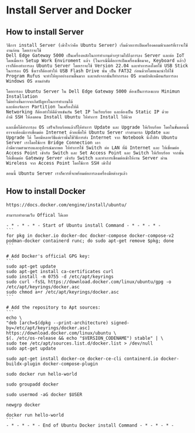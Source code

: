 # Install Server and Docker


## How to install Server

    วิธีการ install Server (เข้าใจว่าคือ Ubuntu Server) เริ่มด้วยการเปิดเครื่องคอมพิวเตอร์ที่เราจะใช้งานก่อน โดยเราจะใช้ 
    Dell Edge Gateway 5000 เป็นเครื่องหลักในการทำงานต่างๆรวมไปถึงการลง Server และต่อ IoT โดยเมื่อเรา Setup Work Enviroment แล้ว (ในกรณีนี้คือการเปิดเครื่องเชื่อมจอ, Keyboard แล้ว) เราก็ต้องทำการลง Ubuntu Server โดยเราจะใช้ Version 22.04 และทำการลงโดยใช้ USB Stick ในการลง OS ซึ่งเราก็ต้องทำให้ USB Flash Drive นั้น เป็น FAT32 ก่อนด้วยโดยแนะนำให้ใช้ Program Rufus จะทำให้ทุกอย่างงานขึ้นมาก และหลังจากนั้นก็ทำการลง OS ตามปกติเหมือนกับการลง Windows OS ตามลำดับ 

    โดยการลง Ubuntu Server ใน Dell Edge Gateway 5000 ต้องเป็นการลงแบบ Minimun Installation
    ไม่อย่างงั้นอาจจะเกิดปัญหาในการทำงานได้
    และต้องจัดการ Partition ในเครื่องให้ดี
    Networking ก็ต้องทำให้ดีด้วยเช่นกัน Set IP ในเรียบร้อย และต้องเป็น Static IP ด้วย
    ถ้ามี SSH ให้ลงตอน Install Ubuntu ให้ทำการ Install ไปด้วย

    และเมื่อได้ทำการลง OS เสร็จเรียบร้อยแล้วก็ให้ทำการ Update และ Upgrade ให้เรียบร้อย โดยในขั้นตอนนี้อาจจะต้องมีการเชื่อมต่อ Internet ด้วยเพื่อให้ Ubuntu Server เราสามารถ Update และ Upgrade ได้ โดยมีหลายวิธีแต่เรานั้นใช้วิธีการส่ง Internet จาก Notebook นึงไปยัง Ubuntu Server เราโดยใช้การ Bridge Connection เอา
    ถ้ามีความสามารถและอุปกรณ์มากพอ ให้ทำการใช้ Switch ต่อ LAN ที่มี Internet และ ให้เชื่อมต่อ Access Point เข้ากับ Switch และ Set Access Point และ Switch ให้เรียบร้อย จากนั้น
    ให้เชื่อมต่อ Gateway Server เข้ากับ Switch และทำการเชื่อมต่อเข้าให้งาน Server ผ่าน Wireless จาก Access Point โดยใช้การ SSH เข้าไป

    ตอนนี้ Ubuntu Server เราก็ควรที่จะพร้อมต่อการลงเครื่องมือต่างๆแล้ว

## How to install Docker

    https://docs.docker.com/engine/install/ubuntu/

    สามารถทำตามเว็บ Offical ได้เลย

    - * - * - * - Start of Ubuntu install Command - * - * - * -
    ```
    for pkg in docker.io docker-doc docker-compose docker-compose-v2 podman-docker containerd runc; do sudo apt-get remove $pkg; done
    ```

    # Add Docker's official GPG key:
    ```
    sudo apt-get update
    sudo apt-get install ca-certificates curl
    sudo install -m 0755 -d /etc/apt/keyrings
    sudo curl -fsSL https://download.docker.com/linux/ubuntu/gpg -o /etc/apt/keyrings/docker.asc
    sudo chmod a+r /etc/apt/keyrings/docker.asc
    ```

    # Add the repository to Apt sources:
    ```
    echo \
    "deb [arch=$(dpkg --print-architecture) signed-by=/etc/apt/keyrings/docker.asc] https://download.docker.com/linux/ubuntu \
    $(. /etc/os-release && echo "$VERSION_CODENAME") stable" | \
    sudo tee /etc/apt/sources.list.d/docker.list > /dev/null
    sudo apt-get update

    sudo apt-get install docker-ce docker-ce-cli containerd.io docker-buildx-plugin docker-compose-plugin

    sudo docker run hello-world

    sudo groupadd docker

    sudo usermod -aG docker $USER

    newgrp docker

    docker run hello-world
    ```
    - * - * - * - End of Ubuntu Docker install Command - * - * - * -


